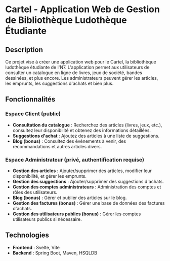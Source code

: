 # Cartel - Application Web de Gestion de Bibliothèque Ludothèque Étudiante

## Description

Ce projet vise à créer une application web pour le Cartel, la bibliothèque ludothèque étudiante de l'N7. L'application permet aux utilisateurs de consulter un catalogue en ligne de livres, jeux de société, bandes dessinées, et plus encore. Les administrateurs peuvent gérer les articles, les emprunts, les suggestions d'achats et bien plus.

## Fonctionnalités

### Espace Client (public)
- **Consultation du catalogue** : Recherchez des articles (livres, jeux, etc.), consultez leur disponibilité et obtenez des informations détaillées.
- **Suggestions d'achat** : Ajoutez des articles à une liste de suggestions.
- **Blog (bonus)** : Consultez des événements à venir, des recommandations et autres articles divers.

### Espace Administrateur (privé, authentification requise)
- **Gestion des articles** : Ajouter/supprimer des articles, modifier leur disponibilité, et gérer les emprunts.
- **Gestion des suggestions** : Ajouter/supprimer des suggestions d'achats.
- **Gestion des comptes administrateurs** : Administration des comptes et rôles des utilisateurs.
- **Blog (bonus)** : Gérer et publier des articles sur le blog.
- **Gestion des factures (bonus)** : Gérer une base de données des factures d'achats.
- **Gestion des utilisateurs publics (bonus)** : Gérer les comptes utilisateurs publics si nécessaire.

## Technologies

- **Frontend** : Svelte, Vite
- **Backend** : Spring Boot, Maven, HSQLDB